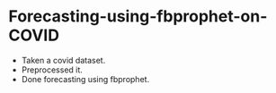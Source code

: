 # Forecasting-using-fbprophet-on-COVID

- Taken a covid dataset.
- Preprocessed it.
- Done forecasting using fbprophet.

